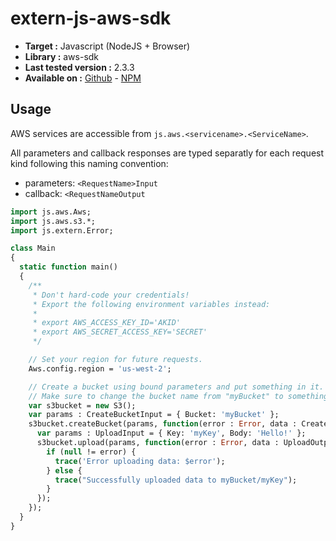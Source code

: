# extern-js-aws-sdk

- **Target :** Javascript (NodeJS + Browser)
- **Library :** aws-sdk
- **Last tested version :** 2.3.3
- **Available on :** [Github](https://github.com/aws/aws-sdk-js) - [NPM](https://www.npmjs.com/package/aws-sdk)

## Usage

AWS services are accessible from `js.aws.<servicename>.<ServiceName>`.

All parameters and callback responses are typed separatly for each request kind following this naming convention:
- parameters: `<RequestName>Input`
- callback: `<RequestNameOutput`

```haxe
import js.aws.Aws;
import js.aws.s3.*;
import js.extern.Error;

class Main
{
  static function main()
  {
    /**
     * Don't hard-code your credentials!
     * Export the following environment variables instead:
     *
     * export AWS_ACCESS_KEY_ID='AKID'
     * export AWS_SECRET_ACCESS_KEY='SECRET'
     */

    // Set your region for future requests.
    Aws.config.region = 'us-west-2';

    // Create a bucket using bound parameters and put something in it.
    // Make sure to change the bucket name from "myBucket" to something unique.
    var s3bucket = new S3();
    var params : CreateBucketInput = { Bucket: 'myBucket' };
    s3bucket.createBucket(params, function(error : Error, data : CreateBucketOutput) : Void {
      var params : UploadInput = { Key: 'myKey', Body: 'Hello!' };
      s3bucket.upload(params, function(error : Error, data : UploadOutput) : Void {
        if (null != error) {
          trace('Error uploading data: $error');
        } else {
          trace("Successfully uploaded data to myBucket/myKey");
        }
      });
    });
  }
}
```
